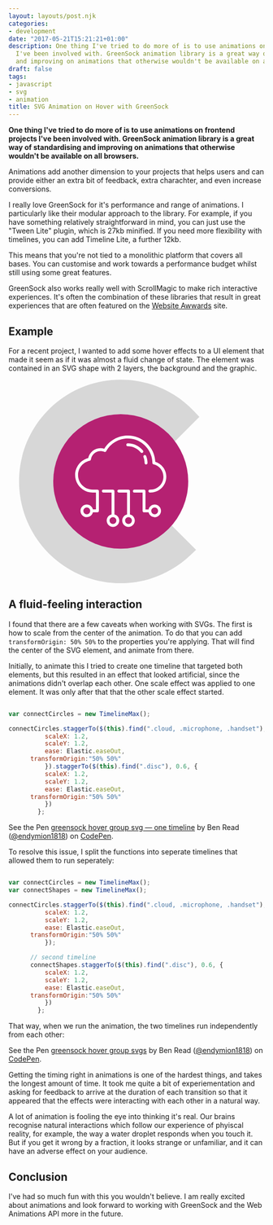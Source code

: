 ```yaml
---
layout: layouts/post.njk
categories:
- development
date: "2017-05-21T15:21:21+01:00"
description: One thing I've tried to do more of is to use animations on frontend projects
  I've been involved with. GreenSock animation library is a great way of standardising
  and improving on animations that otherwise wouldn't be available on all browsers.
draft: false
tags:
- javascript
- svg
- animation
title: SVG Animation on Hover with GreenSock
---
```

**One thing I've tried to do more of is to use animations on frontend projects I've been involved with. GreenSock animation library is a great way of standardising and improving on animations that otherwise wouldn't be available on all browsers.**

Animations add another dimension to your projects that helps users and can provide either an extra bit of feedback, extra charachter, and even increase conversions.

I really love GreenSock for it's performance and range of animations. I particularly like their modular approach to the library. For example, if you have something relatively straightforward in mind, you can just use the "Tween Lite" plugin, which is 27kb minified. If you need more flexibility with timelines, you can add Timeline Lite, a further 12kb.

This means that you're not tied to a monolithic platform that covers all bases. You can customise and work towards a performance budget whilst still using some great features.

GreenSock also works really well with ScrollMagic to make rich interactive experiences. It's often the combination of these libraries that result in great experiences that are often featured on the [Website Awwards](https://www.awwwards.com) site.

## Example

For a recent project, I wanted to add some hover effects to a UI element that made it seem as if it was almost a fluid change of state. The element was contained in an SVG shape with 2 layers, the background and the graphic.

<svg class="connectcircle connectcircle--data" version="1.1" id="Layer_1" xmlns="https://www.w3.org/2000/svg" xmlns:xlink="https://www.w3.org/1999/xlink" x="0px" y="0px" width="400"
     viewBox="0 0 800 800" style="enable-background:new 0 0 800 800;" xml:space="preserve">
<path class="semicircle" fill="#d7d7d7" d="M621.3,592.6c-49.1,45.9-112.9,71.1-179.8,71.1c-145.4,0-263.6-118.3-263.6-263.6
    c0-145.4,118.3-263.6,263.6-263.6c72.5,0,142.7,30.5,192.5,83.8l21.1,22.6l96.5-96.5l-20-21.1c-76.4-80.6-179.5-125-290.1-125
    c-220.6-0.2-400,179.3-400,399.8S220.9,800,441.4,800c102.6,0,200.2-39,274.9-109.8l22.3-21.1l-96.2-96.2L621.3,592.6z"/>
<ellipse class="disc" cx="441.9" cy="400.1" rx="265.8" ry="264.3" fill="#b52172"/>
<g>
    <g>
        <path class="cloud" fill="white" d="M417.1,530v-91.8c0-3.2-2.6-5.7-5.7-5.7h-38.2c-3.2,0-5.7,2.6-5.7,5.7c0,3.2,2.6,5.7,5.7,5.7h32.5V530
            c-10.9,2.6-19.1,12.4-19.1,24.2c0,13.7,11.1,24.8,24.8,24.8c13.7,0,24.8-11.1,24.8-24.8C436.2,542.5,428,532.6,417.1,530z
             M411.3,567.5c-7.4,0-13.4-6-13.4-13.4c0-7.4,6-13.4,13.4-13.4c7.4,0,13.4,6,13.4,13.4C424.7,561.5,418.7,567.5,411.3,567.5z
             M478.2,530v-91.8c0-3.2-2.6-5.7-5.7-5.7h-38.2c-3.2,0-5.7,2.6-5.7,5.7c0,3.2,2.6,5.7,5.7,5.7h32.5V530
            c-10.9,2.6-19.1,12.4-19.1,24.2c0,13.7,11.1,24.8,24.8,24.8c13.7,0,24.8-11.1,24.8-24.8C497.3,542.5,489.1,532.6,478.2,530z
             M472.5,567.5c-7.4,0-13.4-6-13.4-13.4c0-7.4,6-13.4,13.4-13.4c7.4,0,13.4,6,13.4,13.4C485.8,561.5,479.8,567.5,472.5,567.5z
             M575.6,491.2c-11.7,0-21.6,8.2-24.2,19.1h-12.1v-72c0-3.2-2.6-5.7-5.7-5.7h-38.2c-3.2,0-5.7,2.6-5.7,5.7c0,3.2,2.6,5.7,5.7,5.7
            h32.5v72c0,3.2,2.6,5.7,5.7,5.7h17.9c2.6,10.9,12.4,19.1,24.2,19.1c13.7,0,24.8-11.1,24.8-24.8S589.3,491.2,575.6,491.2z
             M575.6,529.4c-7.4,0-13.4-6-13.4-13.4s6-13.4,13.4-13.4c7.4,0,13.4,6,13.4,13.4S583,529.4,575.6,529.4z M607.8,343.4
            c-7.7-9.6-18.2-16.7-29.9-20.3c-1.3-27.1-12.6-52.4-32-71.7c-20.4-20.3-47.6-31.4-76.4-31.4c-37.8,0-72.8,19.7-92.5,51.8
            c-4.8-1.5-9.8-2.3-14.8-2.3c-23.4,0-43.5,16.5-48.4,39c-30.1,7.8-51.5,35.2-51.5,66.6c0,37.9,30.9,68.8,68.8,68.8h13.3v66.3h-12.1
            c-2.6-10.9-12.4-19.1-24.2-19.1c-13.7,0-24.8,11.1-24.8,24.8s11.1,24.8,24.8,24.8c11.7,0,21.6-8.2,24.2-19.1h17.9
            c3.2,0,5.7-2.6,5.7-5.7v-77.8c0-3.2-2.6-5.7-5.7-5.7h-19c-31.6,0-57.4-25.7-57.4-57.3c0-27.3,19.4-50.9,46.1-56.2
            c2.4-0.5,4.2-2.4,4.6-4.9c2.5-18.8,18.7-33.1,37.7-33.1c5.2,0,10.3,1,15.1,3.1c2.7,1.2,5.9,0.1,7.3-2.5
            c17.1-30.9,49.7-50.1,85-50.1c53,0,96.5,43.1,97,96.1c0,2.6,1.9,4.9,4.4,5.5c22.9,5.3,39,25.5,39,49c0,27.8-22.6,50.4-50.4,50.4
            h-3.1c-3.2,0-5.7,2.6-5.7,5.7c0,3.2,2.6,5.7,5.7,5.7h3.1c34.1,0,61.8-27.7,61.8-61.8C621.4,368.1,616.6,354.3,607.8,343.4z
             M308.2,529.4c-7.4,0-13.4-6-13.4-13.4s6-13.4,13.4-13.4c7.4,0,13.4,6,13.4,13.4S315.6,529.4,308.2,529.4z M541.7,333.5
            L541.7,333.5c3.2,0,5.8-2.6,5.7-5.8c-0.1-9.4-1.9-18.7-5.3-27.4c-1.2-2.9-4.5-4.4-7.4-3.3c-2.9,1.2-4.4,4.5-3.3,7.4
            c2.9,7.5,4.4,15.3,4.5,23.4C536,331,538.6,333.5,541.7,333.5z M520.8,286.3c1.1,1.4,2.8,2.1,4.4,2.1c1.3,0,2.6-0.4,3.6-1.3
            c2.4-2,2.8-5.6,0.8-8.1c-14.9-18.1-36.8-28.4-60.1-28.4c-3.2,0-5.7,2.6-5.7,5.7c0,3.2,2.6,5.7,5.7,5.7
            C489.4,262,508.1,270.9,520.8,286.3z"/>
    </g>
</g>
</svg>

## A fluid-feeling interaction

I found that there are a few caveats when working with SVGs. The first is how to scale from the center of the animation. To do that you can add `transformOrigin: 50% 50%` to the properties you're applying. That will find the center of the SVG element, and animate from there.


Initially, to animate this I tried to create one timeline that targeted both elements, but this resulted in an effect that looked artificial, since the animations didn't overlap each other. One scale effect was applied to one element. It was only after that that the other scale effect started.

```javascript

var connectCircles = new TimelineMax();

connectCircles.staggerTo($(this).find(".cloud, .microphone, .handset"), 0.3, {
          scaleX: 1.2,
          scaleY: 1.2,
          ease: Elastic.easeOut,
      transformOrigin:"50% 50%"
          }).staggerTo($(this).find(".disc"), 0.6, {
          scaleX: 1.2,
          scaleY: 1.2,
          ease: Elastic.easeOut,
      transformOrigin:"50% 50%"
          })
        };
```

<p data-height="265" data-theme-id="0" data-slug-hash="dWQevw" data-default-tab="html,result" data-user="endymion1818" data-embed-version="2" data-pen-title="greensock hover group svg — one timeline" class="codepen">See the Pen <a href="https://codepen.io/endymion1818/pen/dWQevw/">greensock hover group svg — one timeline</a> by Ben Read (<a href="https://codepen.io/endymion1818">@endymion1818</a>) on <a href="https://codepen.io">CodePen</a>.</p>
<script async src="https://production-assets.codepen.io/assets/embed/ei.js"></script>

To resolve this issue, I split the functions into seperate timelines that allowed them to run seperately:

```javascript

var connectCircles = new TimelineMax();
var connectShapes = new TimelineMax();

connectCircles.staggerTo($(this).find(".cloud, .microphone, .handset"), 0.3, {
          scaleX: 1.2,
          scaleY: 1.2,
          ease: Elastic.easeOut,
      transformOrigin:"50% 50%"
          });

      // second timeline
      connectShapes.staggerTo($(this).find(".disc"), 0.6, {
          scaleX: 1.2,
          scaleY: 1.2,
          ease: Elastic.easeOut,
      transformOrigin:"50% 50%"
          })
        };
```

That way, when we run the animation, the two timelines run independently from each other:


<p data-height="265" data-theme-id="0" data-slug-hash="xgEYqG" data-default-tab="js,result" data-user="endymion1818" data-embed-version="2" data-pen-title="greensock hover group svgs" class="codepen">See the Pen <a href="https://codepen.io/endymion1818/pen/xgEYqG/">greensock hover group svgs</a> by Ben Read (<a href="https://codepen.io/endymion1818">@endymion1818</a>) on <a href="https://codepen.io">CodePen</a>.</p>
<script async src="https://production-assets.codepen.io/assets/embed/ei.js"></script>

Getting the timing right in animations is one of the hardest things, and takes the longest amount of time. It took me quite a bit of experiementation and asking for feedback to arrive at the duration of each transition so that it appeared that the effects were interacting with each other in a natural way.

A lot of animation is fooling the eye into thinking it's real. Our brains recognise natural interactions which follow our experience of phyiscal reality, for example, the way a water droplet responds when you touch it. But if you get it wrong by a fraction, it looks strange or unfamiliar, and it can have an adverse effect on your audience.

## Conclusion

I've had so much fun with this you wouldn't believe. I am really excited about animations and look forward to working with GreenSock and the Web Animations API more in the future.
